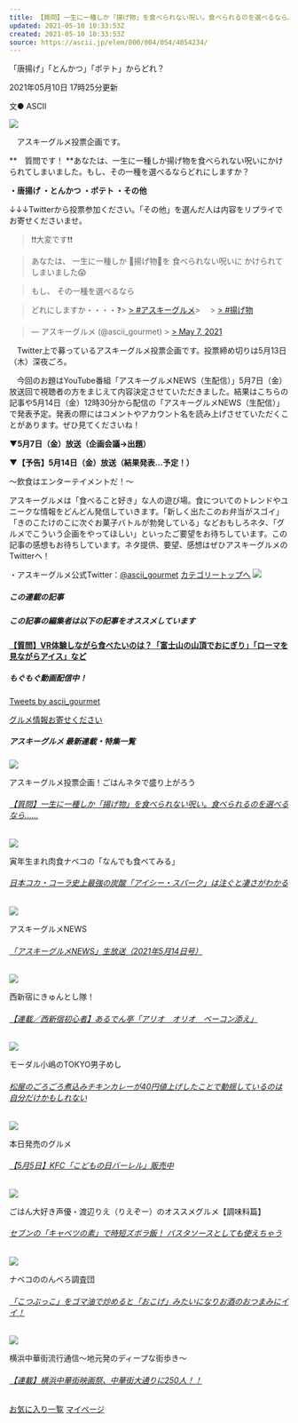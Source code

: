 ```yaml
---
title: 【質問】一生に一種しか「揚げ物」を食べられない呪い。食べられるのを選べるなら……
updated: 2021-05-10 10:33:53Z
created: 2021-05-10 10:33:53Z
source: https://ascii.jp/elem/000/004/054/4054234/
---
```


「唐揚げ」「とんかつ」「ポテト」からどれ？

2021年05月10日 17時25分更新

文● ASCII

[![](https://ascii.jp/img/2021/05/10/3197893/l/7994d1940a365556.jpg)](https://ascii.jp/elem/000/003/197/3197893/img.html)

　アスキーグルメ投票企画です。

**　質問です！ **あなたは、一生に一種しか揚げ物を食べられない呪いにかけられてしまいました。もし、その一種を選べるならどれにしますか？

**・唐揚げ
・とんかつ
・ポテト
・その他**

↓↓↓Twitterから投票参加ください。「その他」を選んだ人は内容をリプライでお寄せくださいませ。

> ❗️❗️大変です❗️❗️

>  あなたは、
>  一生に一種しか
>  🍤揚げ物🍤を
>  食べられない呪いに
>  かけられてしまいました😱

>  もし、
>  その一種を選べるなら

>  どれにしますか・・・・❓> [> #アスキーグルメ](https://twitter.com/hashtag/%E3%82%A2%E3%82%B9%E3%82%AD%E3%83%BC%E3%82%B0%E3%83%AB%E3%83%A1?src=hash&ref_src=twsrc%5Etfw)> 　> [> #揚げ物](https://twitter.com/hashtag/%E6%8F%9A%E3%81%92%E7%89%A9?src=hash&ref_src=twsrc%5Etfw)

>  — アスキーグルメ (@ascii_gourmet) > [> May 7, 2021](https://twitter.com/ascii_gourmet/status/1390517836007702531?ref_src=twsrc%5Etfw)

　Twitter上で募っているアスキーグルメ投票企画です。投票締め切りは5月13日（木）深夜ごろ。

　今回のお題はYouTube番組「アスキーグルメNEWS（生配信）」5月7日（金）放送回で視聴者の方をまじえて内容決定させていただきました。結果はこちらの記事や5月14日（金）12時30分から配信の「アスキーグルメNEWS（生配信）」で発表予定。発表の際にはコメントやアカウント名を読み上げさせていただくことがあります。ぜひ見てくださいね！

**▼5月7日（金）放送（企画会議→出題）**

**▼【予告】5月14日（金）放送（結果発表…予定！）**

～飲食はエンターテイメントだ！～

アスキーグルメは「食べること好き」な人の遊び場。食についてのトレンドやユニークな情報をどんどん発信していきます。「新しく出たこのお弁当がスゴイ」「きのこたけのこに次ぐお菓子バトルが勃発している」などおもしろネタ、「グルメでこういう企画をやってほしい」といったご要望をお待ちしています。この記事の感想もお待ちしています。ネタ提供、要望、感想はぜひアスキーグルメのTwitterへ！

・アスキーグルメ公式Twitter：[@ascii_gourmet](https://twitter.com/ascii_gourmet)
[カテゴリートップへ](https://ascii.jp/gourmet/)
![](https://ascii.jp/img/blank.gif)

##### この連載の記事

##### この記事の編集者は以下の記事をオススメしています

#### [【質問】VR体験しながら食べたいのは？「富士山の山頂でおにぎり」「ローマを見ながらアイス」など](https://ascii.jp/elem/000/004/053/4053829/)

##### もぐもぐ動画配信中！

[Tweets by ascii_gourmet](https://twitter.com/ascii_gourmet?ref_src=twsrc%5Etfw)

[グルメ情報お寄せください](https://twitter.com/ascii_gourmet/)

##### アスキーグルメ 最新連載・特集一覧

[![](https://ascii.jp/img/2021/05/10/3197893/s/7994d1940a365556.jpg)](https://ascii.jp/serialarticles/3000745/)

アスキーグルメ投票企画！ごはんネタで盛り上がろう

###### [【質問】一生に一種しか「揚げ物」を食べられない呪い。食べられるのを選べるなら……](https://ascii.jp/serialarticles/3000745/)

[![](https://ascii.jp/img/2021/05/10/3197702/s/37d38dd034cf34ef.jpg)](https://ascii.jp/serialarticles/1055006/)

寅年生まれ肉食ナベコの「なんでも食べてみる」

###### [日本コカ・コーラ史上最強の炭酸「アイシー・スパーク」は注ぐと凄さがわかる](https://ascii.jp/serialarticles/1055006/)

[![](https://ascii.jp/img/2020/11/26/3124994/s/da5b33527633be4d.jpg)](https://ascii.jp/serialarticles/1775332/)

アスキーグルメNEWS

###### [「アスキーグルメNEWS」生放送（2021年5月14日号）](https://ascii.jp/serialarticles/1775332/)

[![](https://ascii.jp/img/2021/05/06/3196672/s/51027e9e8f6de344.jpg)](https://ascii.jp/serialarticles/3000782/)

西新宿にきゅんとし隊！

###### [【連載／西新宿初心者】あるでん亭「アリオ　オリオ　ベーコン添え」](https://ascii.jp/serialarticles/3000782/)

[![](https://ascii.jp/img/2021/05/04/3196125/s/6059ce40d0306660.png)](https://ascii.jp/serialarticles/1996274/)

モーダル小嶋のTOKYO男子めし

###### [松屋のごろごろ煮込みチキンカレーが40円値上げしたことで動揺しているのは自分だけかもしれない](https://ascii.jp/serialarticles/1996274/)

[![](https://ascii.jp/img/2021/05/03/3196025/s/75e7cc728b77f89c.jpg)](https://ascii.jp/serialarticles/1622737/)

本日発売のグルメ

###### [【5月5日】KFC「こどもの日バーレル」販売中](https://ascii.jp/serialarticles/1622737/)

[![](https://ascii.jp/img/2021/05/04/3196121/s/a40a7bc5d409fb09.jpg)](https://ascii.jp/serialarticles/3000773/)

ごはん大好き声優・渡辺りえ（りえぞー）のオススメグルメ【調味料篇】

###### [セブンの「キャベツの素」で時短ズボラ飯！ パスタソースとしても使えちゃう](https://ascii.jp/serialarticles/3000773/)

[![](https://ascii.jp/img/2021/05/03/3196033/s/d792a170bd2188fe.jpg)](https://ascii.jp/serialarticles/3000795/)

ナベコののんべろ調査団

###### [「こつぶっこ」をゴマ油で炒めると「おこげ」みたいになりお酒のおつまみにイイ！](https://ascii.jp/serialarticles/3000795/)

[![](https://ascii.jp/img/2021/04/30/3195605/s/c4099f86441eac61.jpg)](https://ascii.jp/serialarticles/3000774/)

横浜中華街流行通信～地元発のディープな街歩き～

###### [【連載】横浜中華街映画祭、中華街大通りに250人！！](https://ascii.jp/serialarticles/3000774/)

[お気に入り一覧](https://id.ascii.jp/clip/)
[マイページ](https://id.ascii.jp/)